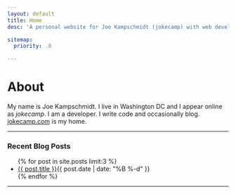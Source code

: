 ```yaml
---
layout: default
title: Home
desc: 'A personal website for Joe Kampschmidt (jokecamp) with web development blogs and projects. I am a developer. I write code and occasionally blog.'

sitemap:
  priority: .8

---
```


# About

<div itemscope itemtype="http://data-vocabulary.org/Person">
My name is <span itemprop="name">Joe Kampschmidt</span>. I live in <span itemprop="address" itemscope
    itemtype="http://data-vocabulary.org/Address">
    <span itemprop="locality">Washington DC</span>
  </span> and I appear online as <em itemprop="nickname">jokecamp</em>. I am a <span itemprop='role'>developer</span>. I write code and occasionally blog. <a itemprop="url" href="http://www.jokecamp.com">jokecamp.com</a> is my home.
</div>

---

### Recent Blog Posts

<ul class="posts-list">
{% for post in site.posts limit:3 %}
  <li><a href="{{ post.url }}">{{ post.title }}</a><span class="date">{{ post.date | date: "%B %-d"  }}</span></li>
{% endfor %}
</ul>

---
